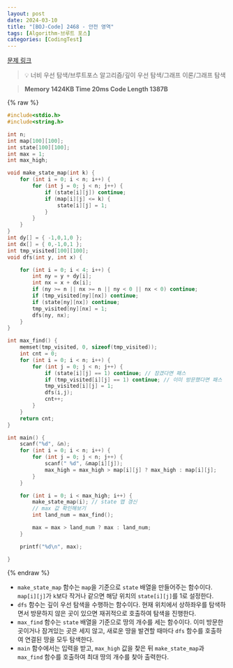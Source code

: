 ```yaml
---
layout: post
date: 2024-03-10
title: "[BOJ-Code] 2468 - 안전 영역"
tags: [Algorithm-브루트 포스]
categories: [CodingTest]
---
```


[문제 링크](https://www.acmicpc.net/problem/2468)


> 💡 너비 우선 탐색/브루트포스 알고리즘/깊이 우선 탐색/그래프 이론/그래프 탐색


> **Memory   1424KB                                   Time   20ms                               Code Length   1387B**



{% raw %}
```c++
#include<stdio.h>
#include<string.h>

int n;
int map[100][100];
int state[100][100];
int max = 1;
int max_high;

void make_state_map(int k) {
	for (int i = 0; i < n; i++) {
		for (int j = 0; j < n; j++) {
			if (state[i][j]) continue;
			if (map[i][j] <= k) {
				state[i][j] = 1;
			}
		}
	}
}
int dy[] = { -1,0,1,0 };
int dx[] = { 0,-1,0,1 };
int tmp_visited[100][100];
void dfs(int y, int x) {

	for (int i = 0; i < 4; i++) {
		int ny = y + dy[i];
		int nx = x + dx[i];
		if (ny >= n || nx >= n || ny < 0 || nx < 0) continue;
		if (tmp_visited[ny][nx]) continue;
		if (state[ny][nx]) continue;
		tmp_visited[ny][nx] = 1;
		dfs(ny, nx);
	}
}

int max_find() {
	memset(tmp_visited, 0, sizeof(tmp_visited));
	int cnt = 0;
	for (int i = 0; i < n; i++) {
		for (int j = 0; j < n; j++) {
			if (state[i][j] == 1) continue; // 잠겼다면 패스 
			if (tmp_visited[i][j] == 1) continue; // 이미 방문했다면 패스
			tmp_visited[i][j] = 1;
			dfs(i,j);
			cnt++;
		}
	}
	return cnt;
}

int main() {
	scanf("%d", &n);
	for (int i = 0; i < n; i++) {
		for (int j = 0; j < n; j++) {
			scanf(" %d", &map[i][j]);
			max_high = max_high > map[i][j] ? max_high : map[i][j];
		}
	}

	for (int i = 0; i < max_high; i++) {
		make_state_map(i); // state 맵 갱신
		// max 값 확인해보기
		int land_num = max_find();

		max = max > land_num ? max : land_num;
	}

	printf("%d\n", max);

}
```
{% endraw %}



- `make_state_map` 함수는 `map`을 기준으로 `state` 배열을 만들어주는 함수이다. `map[i][j]`가 `k`보다 작거나 같으면 해당 위치의 `state[i][j]`를 1로 설정한다.
- `dfs` 함수는 깊이 우선 탐색을 수행하는 함수이다. 현재 위치에서 상하좌우를 탐색하면서 방문하지 않은 곳이 있으면 재귀적으로 호출하여 탐색을 진행한다.
- `max_find` 함수는 `state` 배열을 기준으로 땅의 개수를 세는 함수이다. 이미 방문한 곳이거나 잠겨있는 곳은 세지 않고, 새로운 땅을 발견할 때마다 `dfs` 함수를 호출하여 연결된 땅을 모두 탐색한다.
- `main` 함수에서는 입력을 받고, `max_high` 값을 찾은 뒤 `make_state_map`과 `max_find` 함수를 호출하여 최대 땅의 개수를 찾아 출력한다.

